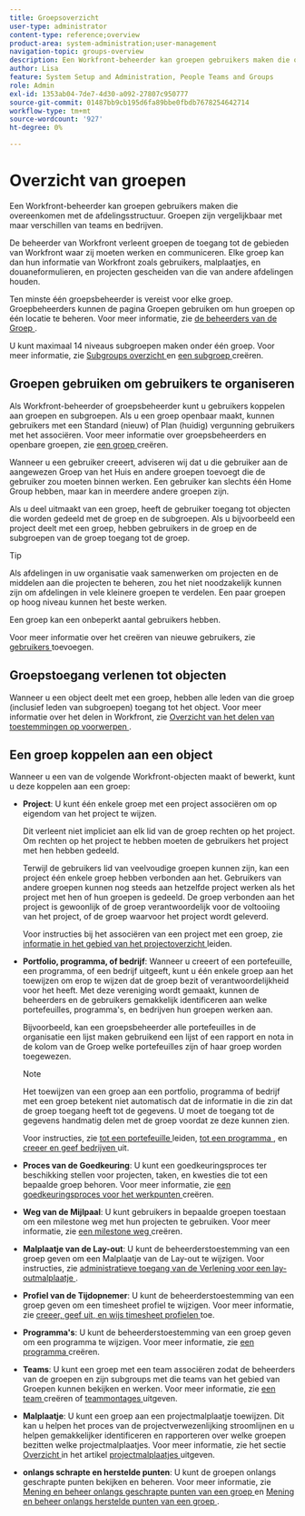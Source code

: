 ```yaml
---
title: Groepsoverzicht
user-type: administrator
content-type: reference;overview
product-area: system-administration;user-management
navigation-topic: groups-overview
description: Een Workfront-beheerder kan groepen gebruikers maken die overeenkomen met de afdelingsstructuur. Groepen zijn vergelijkbaar met maar verschillen van teams en bedrijven.
author: Lisa
feature: System Setup and Administration, People Teams and Groups
role: Admin
exl-id: 1353ab04-7de7-4d30-a092-27807c950777
source-git-commit: 01487bb9cb195d6fa89bbe0fbdb7678254642714
workflow-type: tm+mt
source-wordcount: '927'
ht-degree: 0%

---
```


# Overzicht van groepen

<!-- Audited: 01/2024 -->

Een Workfront-beheerder kan groepen gebruikers maken die overeenkomen met de afdelingsstructuur. Groepen zijn vergelijkbaar met maar verschillen van teams en bedrijven.

De beheerder van Workfront verleent groepen de toegang tot de gebieden van Workfront waar zij moeten werken en communiceren. Elke groep kan dan hun informatie van Workfront zoals gebruikers, malplaatjes, en douaneformulieren, en projecten gescheiden van die van andere afdelingen houden.

Ten minste één groepsbeheerder is vereist voor elke groep. Groepbeheerders kunnen de pagina Groepen gebruiken om hun groepen op één locatie te beheren. Voor meer informatie, zie [ de beheerders van de Groep ](../../../administration-and-setup/manage-groups/group-roles/group-administrators.md).

U kunt maximaal 14 niveaus subgroepen maken onder één groep. Voor meer informatie, zie [ Subgroups overzicht ](../../../administration-and-setup/manage-groups/groups-overview/subgroups.md) en [ een subgroep ](../../../administration-and-setup/manage-groups/create-and-manage-subgroups/create-a-subgroup.md) creëren.

## Groepen gebruiken om gebruikers te organiseren

Als Workfront-beheerder of groepsbeheerder kunt u gebruikers koppelen aan groepen en subgroepen. Als u een groep openbaar maakt, kunnen gebruikers met een Standard (nieuw) of Plan (huidig) vergunning gebruikers met het associëren. Voor meer informatie over groepsbeheerders en openbare groepen, zie [ een groep ](../../../administration-and-setup/manage-groups/create-and-manage-groups/create-a-group.md) creëren.

Wanneer u een gebruiker creeert, adviseren wij dat u die gebruiker aan de aangewezen Groep van het Huis en andere groepen toevoegt die de gebruiker zou moeten binnen werken. Een gebruiker kan slechts één Home Group hebben, maar kan in meerdere andere groepen zijn.

Als u deel uitmaakt van een groep, heeft de gebruiker toegang tot objecten die worden gedeeld met de groep en de subgroepen. Als u bijvoorbeeld een project deelt met een groep, hebben gebruikers in de groep en de subgroepen van de groep toegang tot de groep.

>[!TIP]
>
>Als afdelingen in uw organisatie vaak samenwerken om projecten en de middelen aan die projecten te beheren, zou het niet noodzakelijk kunnen zijn om afdelingen in vele kleinere groepen te verdelen. Een paar groepen op hoog niveau kunnen het beste werken.

Een groep kan een onbeperkt aantal gebruikers hebben.

Voor meer informatie over het creëren van nieuwe gebruikers, zie [ gebruikers ](../../../administration-and-setup/add-users/add-users.md) toevoegen.

## Groepstoegang verlenen tot objecten

Wanneer u een object deelt met een groep, hebben alle leden van die groep (inclusief leden van subgroepen) toegang tot het object. Voor meer informatie over het delen in Workfront, zie [ Overzicht van het delen van toestemmingen op voorwerpen ](../../../workfront-basics/grant-and-request-access-to-objects/sharing-permissions-on-objects-overview.md).

## Een groep koppelen aan een object

Wanneer u een van de volgende Workfront-objecten maakt of bewerkt, kunt u deze koppelen aan een groep:

* **Project**: U kunt één enkele groep met een project associëren om op eigendom van het project te wijzen.

  Dit verleent niet impliciet aan elk lid van de groep rechten op het project. Om rechten op het project te hebben moeten de gebruikers het project met hen hebben gedeeld.

  Terwijl de gebruikers lid van veelvoudige groepen kunnen zijn, kan een project één enkele groep hebben verbonden aan het. Gebruikers van andere groepen kunnen nog steeds aan hetzelfde project werken als het project met hen of hun groepen is gedeeld. De groep verbonden aan het project is gewoonlijk of de groep verantwoordelijk voor de voltooiing van het project, of de groep waarvoor het project wordt geleverd.

  Voor instructies bij het associëren van een project met een groep, zie [ informatie in het gebied van het projectoverzicht ](../../../manage-work/projects/manage-projects/understand-project-overview-area.md) leiden.

* **Portfolio, programma, of bedrijf**: Wanneer u creeert of een portefeuille, een programma, of een bedrijf uitgeeft, kunt u één enkele groep aan het toewijzen om erop te wijzen dat de groep bezit of verantwoordelijkheid voor het heeft. Met deze vereniging wordt gemaakt, kunnen de beheerders en de gebruikers gemakkelijk identificeren aan welke portefeuilles, programma&#39;s, en bedrijven hun groepen werken aan.

  Bijvoorbeeld, kan een groepsbeheerder alle portefeuilles in de organisatie een lijst maken gebruikend een lijst of een rapport en nota in de kolom van de Groep welke portefeuilles zijn of haar groep worden toegewezen.

  >[!NOTE]
  >
  >Het toewijzen van een groep aan een portfolio, programma of bedrijf met een groep betekent niet automatisch dat de informatie in die zin dat de groep toegang heeft tot de gegevens. U moet de toegang tot de gegevens handmatig delen met de groep voordat ze deze kunnen zien.

  Voor instructies, zie [ tot een portefeuille ](../../../manage-work/portfolios/create-and-manage-portfolios/create-portfolios.md) leiden, [ tot een programma ](../../../manage-work/portfolios/create-and-manage-programs/create-program.md), en [ creeer en geef bedrijven ](../../../administration-and-setup/set-up-workfront/organizational-setup/create-and-edit-companies.md) uit.

* **Proces van de Goedkeuring**: U kunt een goedkeuringsproces ter beschikking stellen voor projecten, taken, en kwesties die tot een bepaalde groep behoren. Voor meer informatie, zie [ een goedkeuringsproces voor het werkpunten ](../../../administration-and-setup/customize-workfront/configure-approval-milestone-processes/create-approval-processes.md) creëren.
* **Weg van de Mijlpaal**: U kunt gebruikers in bepaalde groepen toestaan om een milestone weg met hun projecten te gebruiken. Voor meer informatie, zie [ een milestone weg ](../../../administration-and-setup/customize-workfront/configure-approval-milestone-processes/create-milestone-path.md) creëren.
* **Malplaatje van de Lay-out**: U kunt de beheerderstoestemming van een groep geven om een Malplaatje van de Lay-out te wijzigen. Voor instructies, zie [ administratieve toegang van de Verlening voor een lay-outmalplaatje ](../../../administration-and-setup/customize-workfront/use-layout-templates/grant-admin-access-layout-template.md).

* **Profiel van de Tijdopnemer**: U kunt de beheerderstoestemming van een groep geven om een timesheet profiel te wijzigen. Voor meer informatie, zie [ creeer, geef uit, en wijs timesheet profielen ](../../../timesheets/create-and-manage-timesheets/create-timesheet-profiles.md) toe.

* **Programma&#39;s**: U kunt de beheerderstoestemming van een groep geven om een programma te wijzigen. Voor meer informatie, zie [ een programma ](../../../administration-and-setup/set-up-workfront/configure-timesheets-schedules/create-schedules.md) creëren.
* **Teams**: U kunt een groep met een team associëren zodat de beheerders van de groepen en zijn subgroups met die teams van het gebied van Groepen kunnen bekijken en werken. Voor meer informatie, zie [ een team ](../../../people-teams-and-groups/create-and-manage-teams/create-a-team.md) creëren of [ teammontages ](../../../people-teams-and-groups/create-and-manage-teams/edit-team-settings.md) uitgeven.
* **Malplaatje**: U kunt een groep aan een projectmalplaatje toewijzen. Dit kan u helpen het proces van de projectverwezenlijking stroomlijnen en u helpen gemakkelijker identificeren en rapporteren over welke groepen bezitten welke projectmalplaatjes. Voor meer informatie, zie het sectie [ Overzicht ](../../../manage-work/projects/create-and-manage-templates/edit-templates.md#overview) in het artikel [ projectmalplaatjes ](../../../manage-work/projects/create-and-manage-templates/edit-templates.md) uitgeven.

* **onlangs schrapte en herstelde punten**: U kunt de groepen onlangs geschrapte punten bekijken en beheren. Voor meer informatie, zie [ Mening en beheer onlangs geschrapte punten van een groep ](../../../administration-and-setup/manage-groups/work-with-group-objects/view-manage-groups-recently-deleted-objects.md) en [ Mening en beheer onlangs herstelde punten van een groep ](../../../administration-and-setup/manage-groups/work-with-group-objects/view-manage-groups-recently-restored-objects.md).
